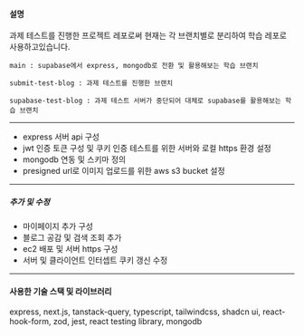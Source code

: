 #### 설명

과제 테스트를 진행한 프로젝트 레포로써 현재는 각 브랜치별로 분리하여 학습 레포로 사용하고있습니다.

```
main : supabase에서 express, mongodb로 전환 및 활용해보는 학습 브랜치

submit-test-blog : 과제 테스트를 진행한 브랜치

supabase-test-blog : 과제 테스트 서버가 중단되어 대체로 supabase를 활용해보는 학습 브랜치
```

---

- express 서버 api 구성
- jwt 인증 토큰 구성 및 쿠키 인증 테스트를 위한 서버와 로컬 https 환경 설정
- mongodb 연동 및 스키마 정의
- presigned url로 이미지 업로드를 위한 aws s3 bucket 설정

---

##### 추가 및 수정

- 마이페이지 추가 구성
- 블로그 공감 및 검색 조회 추가
- ec2 배포 및 서버 https 구성
- 서버 및 클라이언트 인터셉트 쿠키 갱신 수정

---

#### 사용한 기술 스택 및 라이브러리

express, next.js, tanstack-query, typescript, tailwindcss, shadcn ui, react-hook-form, zod, jest, react testing library, mongodb

